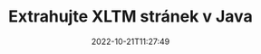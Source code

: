 ---
############################# Static ############################
layout: "auto-gen-merger"
date: 2022-10-21T11:27:49
draft: false
otherformats: pdf pps ppsx ppt pptx rtf tex vdx vsdm vsdx vssm vssx vstm vstx vsx vtx

############################# Head ############################
head_title: "Extrahujte XLTM stránek v Java"
head_description: "Rychle extrahujte stránky ze souboru XLTM v Java. Uložte nový dokument obsahující vybrané stránky pomocí rozhraní API pro slučování dokumentů."

############################# Header ############################
title: "Extrahujte XLTM stránek v Java"
description: "Extrahujte XLTM stránky pomocí několika řádků kódu Java."
bg_image: "https://cms.admin.containerize.com/templates/aspose/App_Themes/V3/images/bg/header1.png"
bg_overlay: false
button:
    enable: true
    icon: "fas fa-arrow-down"
    label: "Stáhněte si zkušební verzi zdarma"
    link: "https://downloads.groupdocs.com/merger/java"

############################# SubMenu ############################
submenu:
    enable: true

    left:
        img_alt: "GroupDocs.Merger for Java"
        image: "https://cms.admin.containerize.com/templates/groupdocs/images/product-logos/90x90-noborder/groupdocs-merger-java.png"
        product: "GroupDocs.Merger"
        platform: "Java"

    middle:
        button:

            # button loop
            - link: "https://apireference.groupdocs.com/merger/java"
              text: "Reference API"

            # button loop
            - link: "https://github.com/groupdocs-merger"
              text: "Příklady kódu"

            # button loop
            - link: "https://products.groupdocs.app/merger/family"
              text: "Živá ukázka"

            # button loop
            - link: "https://purchase.groupdocs.com/pricing/merger/java"
              text: "Ceny"

    right:
        link_download: "https://downloads.groupdocs.com/merger"
        link_learn: "https://docs.groupdocs.com/merger/java"
        link_buy: "https://purchase.groupdocs.com"

############################# About ############################
about:
    enable: true
    title: "O GroupDocs.Merger for Java API"
    content: |
        [GroupDocs.Merger for Java](/cs/merger/java/) nabízí jednoduché řešení pro bezpečné sloučení a rozdělení mezi širokou škálou formátů dokumentů včetně PDF, Microsoft Office (Word, Excel, PowerPoint , OneNote), OpenDocument, HTML, obrázky a mnoho dalších v aplikacích Java. Přidáním několika řádků kódu proveďte několik operací s dokumentem, jako je přesun, odstranění, otočení, výměna, extrahování nebo změna orientace stránek v dokumentech. Rozhraní API pro slučování dokumentů také podporuje náhled stránek dokumentu jako obrázku pro analýzu struktury dokumentu, formátování a obsahu na stránce.
        
        GroupDocs.Merger API je správnou volbou pro podniková řešení, která vyžadují funkce pro extrahování stránek souborů. Tato rozhraní API jsou dobře podporována na všech hlavních operačních systémech a platformách včetně J2SE 7.0 (1.7), J2SE 8.0 (1.8), Java 10.

############################# Steps ############################
steps:
    enable: true
    title_left: "Extrahujte XLTM stránek souboru v Java"
    content_left: |
        [GroupDocs.Merger for Java](/cs/merger/java/) usnadňuje vývojářům Java extrahovat požadované stránky ze souboru XLTM a uložit jej jako nový soubor obsahující vybrané stránky provedením několika jednoduchých kroků.
        
        * Inicializujte **ExtractOptions** čísly stránek, které by se měly objevit ve výsledném dokumentu.
        * Vytvořte novou instanci **Merger** a předejte cestu ke zdrojovému dokumentu jako parametr konstruktoru.
        * Zavolejte **extractPages** a předejte objekt **ExtractOptions**.
        * Zavolejte **save** a zadejte cestu k souboru pro uložení výsledného dokumentu.

    title_right: "Požadavky na systém"
    content_right: |
        Rozhraní API GroupDocs.Merger for Java jsou podporována na všech hlavních platformách a operačních systémech. Před spuštěním níže uvedeného kódu se prosím ujistěte, že máte na svém systému nainstalovány následující předpoklady.

        * Operační systémy: Microsoft Windows, Linux, MacOS
        * Vývojová prostředí: NetBeans, IntelliJ IDEA, Eclipse
        * Rámce: J2SE 7.0 (1.7), J2SE 8.0 (1.8), Java 10
        * Stáhněte si nejnovější verzi GroupDocs.Merger for Java z [Maven](https://repository.groupdocs.com/webapp/#/artifacts/browse/tree/General/repo/com/groupdocs/groupdocs-merger)
         
    code: |
     {{% merger/additional-styles %}}
     {{< merger/code-merger title="Jak extrahovat stránky souboru XLTM pomocí ukázkového kódu Java">}}

        ```java    
        // Extrahujte stránky souboru XLTM pomocí GroupDocs.Merger API
        // Inicializujte třídu ExtractOptions s vybranými čísly stránek
        ExtractOptions extractOptions = new ExtractOptions(new int[] { 2, 5 });

        // Okamžité sloučení se vstupním dokumentem XLTM
        Merger merger = new Merger("input.xltm");

        // Zavolejte metodu extractPages a předejte jí objekt ExtractOptions
        merger.extractPages(extractOptions);
    
        // Zavolejte metodu uložení pro uložení výstupního dokumentu s extrahovanými stránkami
        merger.save("output.xltm");
        ```
     {{< /merger/code-merger >}}

############################# Demos ############################
demos:
    enable: true
    title: "Živá ukázka – extrahujte XLTM stránek online"
    content: |
       Extrahujte stránky souborů XLTM právě teď na webu [GroupDocs.Merger Live Demos](https://products.groupdocs.app/splitter/extract-pages/xltm).
       Živé demo má následující výhody.
        
############################# About Formats ############################
about_formats:
    enable: true

############################# More Formats ############################
more_formats:
    enable: true
    title: "Extrahujte stránky z jiných formátů dokumentů"
    content: |
        API pro slučování a rozdělení dokumentů Java pro formáty souborů a obrázky. Extrahujte některé z oblíbených formátů souborů, jak je uvedeno níže.

############################# Back to top ###############################
back_to_top:
    enable: true
---